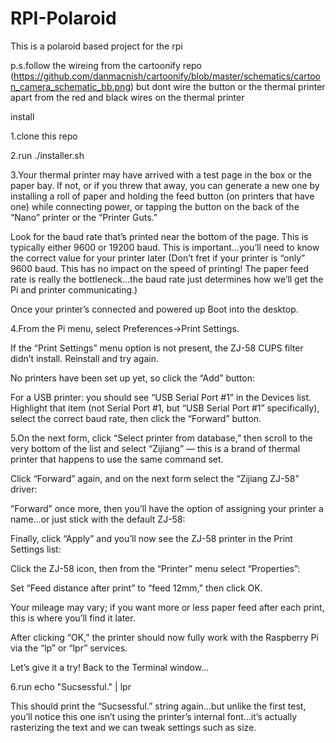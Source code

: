 # RPI-Polaroid
This is a polaroid based project for the rpi

p.s.follow the wireing from the cartoonify repo (https://github.com/danmacnish/cartoonify/blob/master/schematics/cartoon_camera_schematic_bb.png) but dont wire the button or the thermal printer apart from the red and black wires on the thermal printer

install

1.clone this repo

2.run ./installer.sh

3.Your thermal printer may have arrived with a test page in the box or the paper bay. If not, or if you threw that away, you can generate a new one by installing a roll of paper and holding the feed button (on printers that have one) while connecting power, or tapping the button on the back of the “Nano” printer or the “Printer Guts.”

Look for the baud rate that’s printed near the bottom of the page. This is typically either 9600 or 19200 baud. This is important…you’ll need to know the correct value for your printer later
(Don’t fret if your printer is “only” 9600 baud. This has no impact on the speed of printing! The paper feed rate is really the bottleneck…the baud rate just determines how we’ll get the Pi and printer communicating.)

Once your printer’s connected and powered up  Boot into the desktop.

4.From the Pi menu, select Preferences→Print Settings.

If the “Print Settings” menu option is not present, the ZJ-58 CUPS filter didn’t install. Reinstall and try again.

No printers have been set up yet, so click the “Add” button:

For a USB printer: you should see “USB Serial Port #1” in the Devices list. Highlight that item (not Serial Port #1, but “USB Serial Port #1” specifically), select the correct baud rate, then click the “Forward” button.






5.On the next form, click “Select printer from database,” then scroll to the very bottom of the list and select “Zijiang” — this is a brand of thermal printer that happens to use the same command set.

Click “Forward” again, and on the next form select the “Zijiang ZJ-58” driver:

“Forward” once more, then you’ll have the option of assigning your printer a name…or just stick with the default ZJ-58:

Finally, click “Apply” and you’ll now see the ZJ-58 printer in the Print Settings list:

Click the ZJ-58 icon, then from the “Printer” menu select “Properties”:


Set “Feed distance after print” to “feed 12mm,” then click OK.

Your mileage may vary; if you want more or less paper feed after each print, this is where you’ll find it later.

After clicking “OK,” the printer should now fully work with the Raspberry Pi via the “lp” or “lpr” services.

Let’s give it a try! Back to the Terminal window…

6.run echo "Sucsessful." | lpr

This should print the “Sucsessful.” string again…but unlike the first test, you’ll notice this one isn’t using the printer’s internal font…it’s actually rasterizing the text and we can tweak settings such as size.
